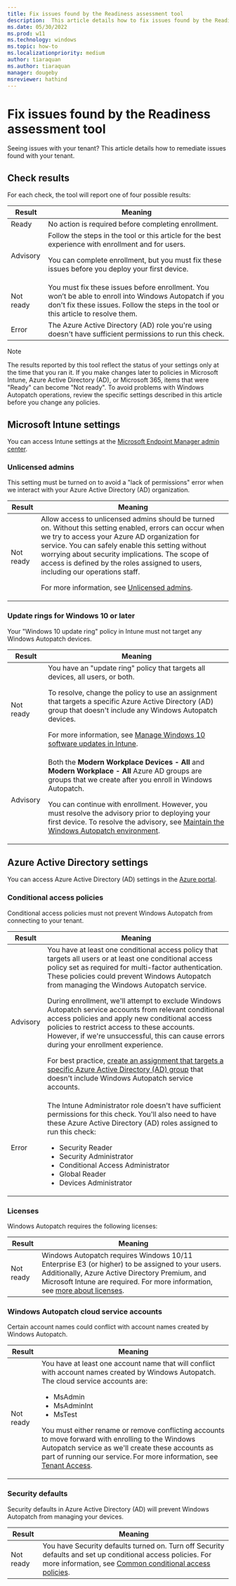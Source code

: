 ```yaml
---
title: Fix issues found by the Readiness assessment tool
description:  This article details how to fix issues found by the Readiness assessment tool
ms.date: 05/30/2022
ms.prod: w11
ms.technology: windows
ms.topic: how-to
ms.localizationpriority: medium
author: tiaraquan
ms.author: tiaraquan
manager: dougeby
msreviewer: hathind
---
```


# Fix issues found by the Readiness assessment tool

Seeing issues with your tenant? This article details how to remediate issues found with your tenant.

## Check results

For each check, the tool will report one of four possible results:

| Result | Meaning |
| ----- | ----- |
| Ready | No action is required before completing enrollment. |
| Advisory | Follow the steps in the tool or this article for the best experience with enrollment and for users.<p><p>You can complete enrollment, but you must fix these issues before you deploy your first device. |
| Not ready | You must fix these issues before enrollment. You won’t be able to enroll into Windows Autopatch if you don't fix these issues. Follow the steps in the tool or this article to resolve them.  |
| Error | The Azure Active Directory (AD) role you're using doesn't have sufficient permissions to run this check. |

> [!NOTE]
> The results reported by this tool reflect the status of your settings only at the time that you ran it. If you make changes later to policies in Microsoft Intune, Azure Active Directory (AD), or Microsoft 365, items that were "Ready" can become "Not ready". To avoid problems with Windows Autopatch operations, review the specific settings described in this article before you change any policies.

## Microsoft Intune settings

You can access Intune settings at the [Microsoft Endpoint Manager admin center](https://endpoint.microsoft.com/).

### Unlicensed admins

This setting must be turned on to avoid a "lack of permissions" error when we interact with your Azure Active Directory (AD) organization.

| Result | Meaning |
| ----- | ----- |
| Not ready | Allow access to unlicensed admins should be turned on. Without this setting enabled, errors can occur when we try to access your Azure AD organization for service. You can safely enable this setting without worrying about security implications. The scope of access is defined by the roles assigned to users, including our operations staff.<p><p>For more information, see [Unlicensed admins](/mem/intune/fundamentals/unlicensed-admins). |

### Update rings for Windows 10 or later

Your "Windows 10 update ring" policy in Intune must not target any Windows Autopatch devices.

| Result | Meaning |
| ----- | ----- |
| Not ready | You have an "update ring" policy that targets all devices, all users, or both.<p>To resolve, change the policy to use an assignment that targets a specific Azure Active Directory (AD) group that doesn't include any Windows Autopatch devices.</p><p>For more information, see [Manage Windows 10 software updates in Intune](/mem/intune/protect/windows-update-for-business-configure).</p> |
| Advisory | Both the **Modern Workplace Devices - All** and **Modern Workplace - All** Azure AD groups are groups that we create after you enroll in Windows Autopatch.<p>You can continue with enrollment. However, you must resolve the advisory prior to deploying your first device. To resolve the advisory, see [Maintain the Windows Autopatch environment](../operate/windows-autopatch-maintain-environment.md).</p>|

## Azure Active Directory settings

You can access Azure Active Directory (AD) settings in the [Azure portal](https://portal.azure.com/).

### Conditional access policies

Conditional access policies must not prevent Windows Autopatch from connecting to your tenant.

| Result | Meaning |
| ----- | ----- |
| Advisory | You have at least one conditional access policy that targets all users or at least one conditional access policy set as required for multi-factor authentication. These policies could prevent Windows Autopatch from managing the Windows Autopatch service.<p><p>During enrollment, we'll attempt to exclude Windows Autopatch service accounts from relevant conditional access policies and apply new conditional access policies to restrict access to these accounts. However, if we're unsuccessful, this can cause errors during your enrollment experience.<p><p>For best practice, [create an assignment that targets a specific Azure Active Directory (AD) group](/azure/active-directory/fundamentals/active-directory-groups-create-azure-portal) that doesn't include Windows Autopatch service accounts.</p> |
| Error | The Intune Administrator  role doesn't have sufficient permissions for this check. You'll also need to have these Azure Active Directory (AD) roles assigned to run this check:<br><ul><li>Security Reader</li><li>Security Administrator</li><li>Conditional Access Administrator</li><li>Global Reader</li><li>Devices Administrator</li></ul> |

### Licenses

Windows Autopatch requires the following licenses:

| Result | Meaning |
| ----- | ----- |
| Not ready | Windows Autopatch requires Windows 10/11 Enterprise E3 (or higher) to be assigned to your users. Additionally, Azure Active Directory Premium, and Microsoft Intune are required. For more information, see [more about licenses](../prepare/windows-autopatch-prerequisites.md#more-about-licenses). |

### Windows Autopatch cloud service accounts

Certain account names could conflict with account names created  by Windows Autopatch.

| Result | Meaning |
| ----- | ----- |
| Not ready | You have at least one account name that will conflict with account names created by Windows Autopatch. The cloud service accounts are:<ul><li>MsAdmin</li><li>MsAdminInt</li><li>MsTest</li></ul><p>You must either rename or remove conflicting accounts to move forward with enrolling to the Windows Autopatch service as we'll create these accounts as part of running our service. For more information, see [Tenant Access](../references/windows-autopatch-privacy.md#tenant-access).</p> |

### Security defaults

Security defaults in Azure Active Directory (AD) will prevent Windows Autopatch from managing your devices.

| Result | Meaning |
| ----- | ----- |
| Not ready | You have Security defaults turned on. Turn off Security defaults and set up conditional access policies. For more information, see [Common conditional access policies](/azure/active-directory/conditional-access/concept-conditional-access-policy-common). |
